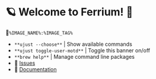 # 🪐 Welcome to Ferrium! 🦀

󱋩`%IMAGE_NAME%:%IMAGE_TAG%`

- `**ujust --choose**` | Show available commands
- `**ujust toggle-user-motd**` | Toggle this banner on/off
- `**brew help**` | Manage command line packages
- **󰊤** [Issues](https://github.com/cappsyco/ferrium/issues)
- **󰈙** [Documentation](https://github.com/cappsyco/ferrium)
